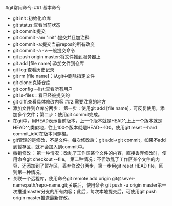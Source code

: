 #git常用命令:
##1.基本命令
* git init :初始化仓库
* git status:查看当前状态
* git commit:提交
* git commit -am "init":提交并且加注释
* git commit -a:提交当前repos的所有改变
* git commit -a -v:一般提交命令
* git push origin  master:将文件推到服务器上
* git add [file name]:添加文件到仓库
* git log:查看历史记录
* git rm [file name]：从git中删除指定文件
* git clone:克隆仓库
* git config --list:查看所有用户
* git ls-files：看已经被提交的
* git diff:查看具体修改内容
##2.需要注意的地方
* 添加文件到仓库分两步：
第一步：使用git add [file name]，可反复使用，添加多个文件；第二步：使用git commit完成。
* 在git中，用HEAD表示当前版本，上一个版本就是HEAD^,上上一个版本就是HEAD^^,类似地，往上100个版本就是HEAD～100。使用git reset --hard commit_id可在版本间穿梭。
* git管理的是修改，不是文件。每次修改后：git add->git commit，如果不add到暂存区，就不会加入到commit中。
* 撤销修改：
第一种情况：改乱了工作区某个文件的内容，直接丢弃修改时，使用命令git checkout --file。
第二种情况：不但改乱了工作区某个文件的内容，还添加到了暂存区，丢弃修改分两步，第一步用git reset HEAD file，回到第一种情况。
* 关联一个远程库，使用命令git remote add origin git@sever-name:path/repo-name.git;关联后，使用命令 git push -u origin master第一次推送master分支的所有内容；此后，每次本地提交后，可使用git push origin master推送最新修改。
